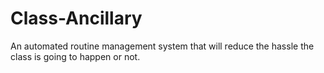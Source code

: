 # Class-Ancillary
An automated routine management system that will reduce the hassle the class is going to happen or not.
